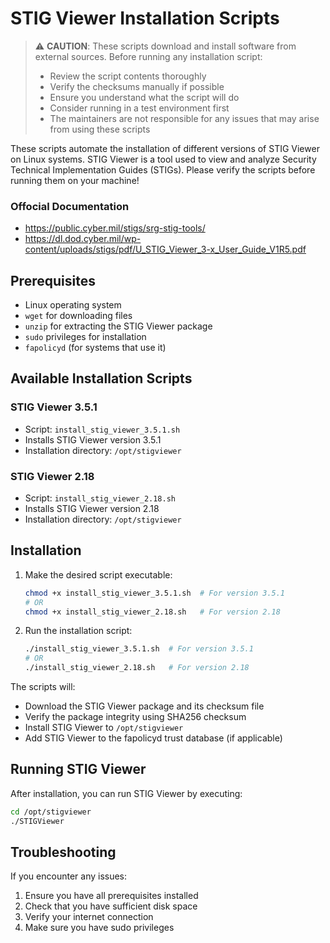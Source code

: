 # STIG Viewer Installation Scripts

> ⚠️ **CAUTION**: These scripts download and install software from external sources. Before running any installation script:
> - Review the script contents thoroughly
> - Verify the checksums manually if possible
> - Ensure you understand what the script will do
> - Consider running in a test environment first
> - The maintainers are not responsible for any issues that may arise from using these scripts

These scripts automate the installation of different versions of STIG Viewer on Linux systems. STIG Viewer is a tool used to view and analyze Security Technical Implementation Guides (STIGs). 
Please verify the scripts before running them on your machine! 

### Offocial Documentation
- https://public.cyber.mil/stigs/srg-stig-tools/
- https://dl.dod.cyber.mil/wp-content/uploads/stigs/pdf/U_STIG_Viewer_3-x_User_Guide_V1R5.pdf

## Prerequisites

- Linux operating system
- `wget` for downloading files
- `unzip` for extracting the STIG Viewer package
- `sudo` privileges for installation
- `fapolicyd` (for systems that use it)

## Available Installation Scripts

### STIG Viewer 3.5.1
- Script: `install_stig_viewer_3.5.1.sh`
- Installs STIG Viewer version 3.5.1
- Installation directory: `/opt/stigviewer`

### STIG Viewer 2.18
- Script: `install_stig_viewer_2.18.sh`
- Installs STIG Viewer version 2.18
- Installation directory: `/opt/stigviewer`

## Installation

1. Make the desired script executable:
   ```bash
   chmod +x install_stig_viewer_3.5.1.sh  # For version 3.5.1
   # OR
   chmod +x install_stig_viewer_2.18.sh   # For version 2.18
   ```

2. Run the installation script:
   ```bash
   ./install_stig_viewer_3.5.1.sh  # For version 3.5.1
   # OR
   ./install_stig_viewer_2.18.sh   # For version 2.18
   ```

The scripts will:
- Download the STIG Viewer package and its checksum file
- Verify the package integrity using SHA256 checksum
- Install STIG Viewer to `/opt/stigviewer`
- Add STIG Viewer to the fapolicyd trust database (if applicable)

## Running STIG Viewer

After installation, you can run STIG Viewer by executing:
```bash
cd /opt/stigviewer
./STIGViewer
```

## Troubleshooting

If you encounter any issues:
1. Ensure you have all prerequisites installed
2. Check that you have sufficient disk space
3. Verify your internet connection
4. Make sure you have sudo privileges
